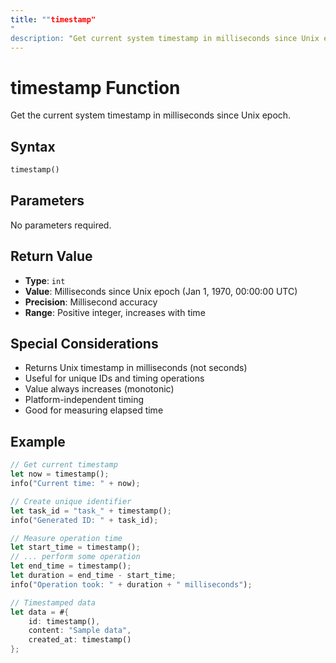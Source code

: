```yaml
---
title: ""timestamp"
"
description: "Get current system timestamp in milliseconds since Unix epoch"
---
```


# timestamp Function

Get the current system timestamp in milliseconds since Unix epoch.

## Syntax

```rust
timestamp()
```

## Parameters

No parameters required.

## Return Value

- **Type**: `int`
- **Value**: Milliseconds since Unix epoch (Jan 1, 1970, 00:00:00 UTC)
- **Precision**: Millisecond accuracy
- **Range**: Positive integer, increases with time

## Special Considerations

- Returns Unix timestamp in milliseconds (not seconds)
- Useful for unique IDs and timing operations
- Value always increases (monotonic)
- Platform-independent timing
- Good for measuring elapsed time

## Example

```rust
// Get current timestamp
let now = timestamp();
info("Current time: " + now);

// Create unique identifier
let task_id = "task_" + timestamp();
info("Generated ID: " + task_id);

// Measure operation time
let start_time = timestamp();
// ... perform some operation
let end_time = timestamp();
let duration = end_time - start_time;
info("Operation took: " + duration + " milliseconds");

// Timestamped data
let data = #{
    id: timestamp(),
    content: "Sample data",
    created_at: timestamp()
};
```


